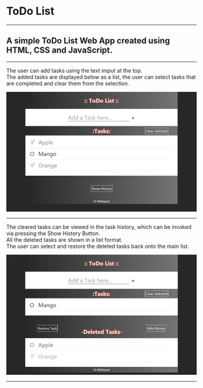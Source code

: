# ToDo List
***
## A simple ToDo List Web App created using HTML, CSS and JavaScript.

---

The user can add tasks using the text imput at the top.\
The added tasks are displayed below as a list, the user can select tasks that are completed and clear them from the selection.

![Capture_ToDoList_AddTask.PNG](https://github.com/04xRaynal/ToDo_List_JavaScript/blob/d76d60edf2415d5e32693898eb6ce2d4b09ed51e/Captured%20Images/Capture_ToDoList_AddTask.PNG)

---

The cleared tasks can be viewed in the task history, which can be invoked via pressing the Show History Button.\
All the deleted tasks are shown in a list format.\
The user can select and restore the deleted tasks back onto the main list.

![Capture_ToDoList_DeletedTask](https://github.com/04xRaynal/ToDo_List_JavaScript/blob/d76d60edf2415d5e32693898eb6ce2d4b09ed51e/Captured%20Images/Capture_ToDoList_DeletedTask.PNG)

---